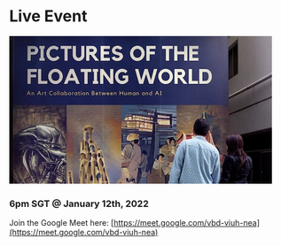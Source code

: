 # Live Event

![](ai-art01.jpg)

### 6pm SGT @ January 12th, 2022

Join the Google Meet here: [https://meet.google.com/vbd-viuh-nea](https://meet.google.com/vbd-viuh-nea)
